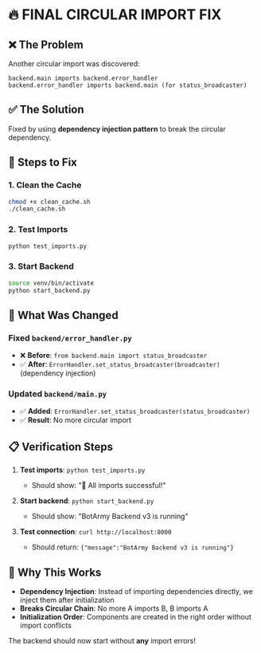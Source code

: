 # 🔥 FINAL CIRCULAR IMPORT FIX

## ❌ The Problem
Another circular import was discovered:
```
backend.main imports backend.error_handler
backend.error_handler imports backend.main (for status_broadcaster)
```

## ✅ The Solution
Fixed by using **dependency injection pattern** to break the circular dependency.

## 🚀 Steps to Fix

### 1. Clean the Cache
```bash
chmod +x clean_cache.sh
./clean_cache.sh
```

### 2. Test Imports
```bash
python test_imports.py
```

### 3. Start Backend
```bash
source venv/bin/activate
python start_backend.py
```

## 🔧 What Was Changed

### Fixed `backend/error_handler.py`
- ❌ **Before**: `from backend.main import status_broadcaster`
- ✅ **After**: `ErrorHandler.set_status_broadcaster(broadcaster)` (dependency injection)

### Updated `backend/main.py`
- ✅ **Added**: `ErrorHandler.set_status_broadcaster(status_broadcaster)`
- ✅ **Result**: No more circular import

## 📋 Verification Steps

1. **Test imports**: `python test_imports.py`
   - Should show: "🎉 All imports successful!"

2. **Start backend**: `python start_backend.py`  
   - Should show: "BotArmy Backend v3 is running"

3. **Test connection**: `curl http://localhost:8000`
   - Should return: `{"message":"BotArmy Backend v3 is running"}`

## 🎯 Why This Works

- **Dependency Injection**: Instead of importing dependencies directly, we inject them after initialization
- **Breaks Circular Chain**: No more A imports B, B imports A
- **Initialization Order**: Components are created in the right order without import conflicts

The backend should now start without **any** import errors!
